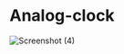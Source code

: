 
# Analog-clock
![Screenshot (4)](https://user-images.githubusercontent.com/107976020/228183972-a647c11b-4731-4c94-a2c5-a845cb17d0ed.png)
